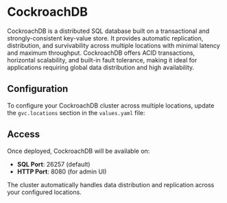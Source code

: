 # CockroachDB

CockroachDB is a distributed SQL database built on a transactional and strongly-consistent key-value store. It provides automatic replication, distribution, and survivability across multiple locations with minimal latency and maximum throughput. CockroachDB offers ACID transactions, horizontal scalability, and built-in fault tolerance, making it ideal for applications requiring global data distribution and high availability.

## Configuration

To configure your CockroachDB cluster across multiple locations, update the `gvc.locations` section in the `values.yaml` file:

## Access

Once deployed, CockroachDB will be available on:
- **SQL Port**: 26257 (default)
- **HTTP Port**: 8080 (for admin UI)

The cluster automatically handles data distribution and replication across your configured locations.
